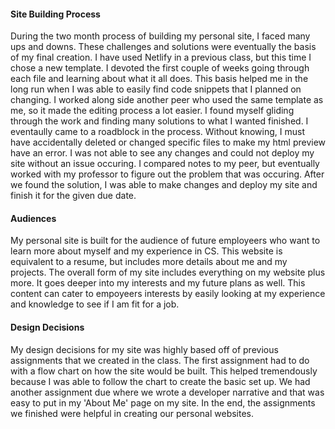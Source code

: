 #### Site Building Process
During the two month process of building my personal site, I faced many ups and downs. These challenges and solutions were eventually
the basis of my final creation.  I have used Netlify in a previous class, but this time I chose a new template.  I devoted the first couple
of weeks going through each file and learning about what it all does.  This basis helped me in the long run when I was able to easily find
code snippets that I planned on changing. I worked along side another peer who used the same template as me, so it made the editing process
a lot easier.  I found myself gliding through the work and finding many solutions to what I wanted finished. I eventaully came to a roadblock
in the process.  Without knowing, I must have accidentally deleted or changed specific files to make my html preview have an error.  I was
not able to see any changes and could not deploy my site without an issue occuring.  I compared notes to my peer, but eventually worked with
my professor to figure out the problem that was occuring.  After we found the solution, I was able to make changes and deploy my site and
finish it for the given due date.

#### Audiences
My personal site is built for the audience of future employeers who want to learn more about myself and my experience in CS. This website
is equivalent to a resume, but includes more details about me and my projects.  The overall form of my site includes everything on my website
plus more.  It goes deeper into my interests and my future plans as well. This content can cater to empoyeers interests by easily looking
at my experience and knowledge to see if I am fit for a job.

#### Design Decisions
My design decisions for my site was highly based off of previous assignments that we created in the class. The first assignment had to do with
a flow chart on how the site would be built. This helped tremendously because I was able to follow the chart to create the basic set up. We
had another assignment due where we wrote a developer narrative and that was easy to put in my 'About Me' page on my site. In the end,
the assignments we finished were helpful in creating our personal websites.
